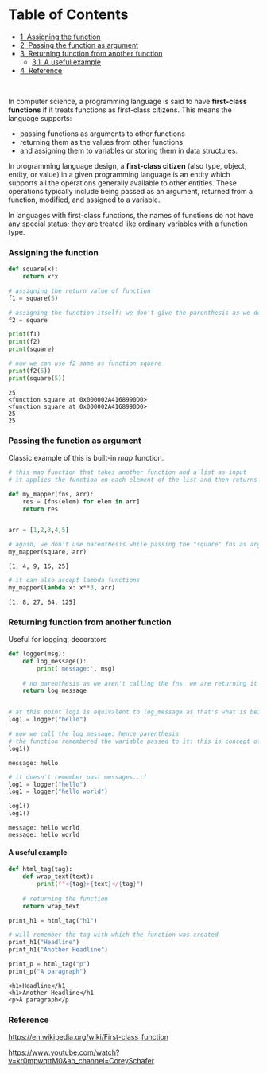 
<h1>Table of Contents<span class="tocSkip"></span></h1>
<div class="toc"><ul class="toc-item"><li><span><a href="#Assigning-the-function" data-toc-modified-id="Assigning-the-function-1"><span class="toc-item-num">1&nbsp;&nbsp;</span>Assigning the function</a></span></li><li><span><a href="#Passing-the-function-as-argument" data-toc-modified-id="Passing-the-function-as-argument-2"><span class="toc-item-num">2&nbsp;&nbsp;</span>Passing the function as argument</a></span></li><li><span><a href="#Returning-function-from-another-function" data-toc-modified-id="Returning-function-from-another-function-3"><span class="toc-item-num">3&nbsp;&nbsp;</span>Returning function from another function</a></span><ul class="toc-item"><li><span><a href="#A-useful-example" data-toc-modified-id="A-useful-example-3.1"><span class="toc-item-num">3.1&nbsp;&nbsp;</span>A useful example</a></span></li></ul></li><li><span><a href="#Reference" data-toc-modified-id="Reference-4"><span class="toc-item-num">4&nbsp;&nbsp;</span>Reference</a></span></li></ul></div>

<br>

In computer science, a programming language is said to have **first-class functions** if it treats functions as first-class citizens. This means the language supports:

- passing functions as arguments to other functions
- returning them as the values from other functions 
- and assigning them to variables or storing them in data structures.

In programming language design, a **first-class citizen** (also type, object, entity, or value) in a given programming language is an entity which supports all the operations generally available to other entities. These operations typically include being passed as an argument, returned from a function, modified, and assigned to a variable.

In languages with first-class functions, the names of functions do not have any special status; they are treated like ordinary variables with a function type.


### Assigning the function


```python
def square(x):
    return x*x

# assigning the return value of function
f1 = square(5)

# assigning the function itself: we don't give the parenthesis as we don't to call/execute the function
f2 = square

print(f1)
print(f2)
print(square)

# now we can use f2 same as function square
print(f2(5))
print(square(5))
```

    25
    <function square at 0x000002A4168990D0>
    <function square at 0x000002A4168990D0>
    25
    25
    

### Passing the function as argument



Classic example of this is built-in *map* function.


```python
# this map function that takes another function and a list as input
# it applies the function on each element of the list and then returns the result

def my_mapper(fns, arr):
    res = [fns(elem) for elem in arr]
    return res


arr = [1,2,3,4,5]

# again, we don't use parenthesis while passing the "square" fns as argument
my_mapper(square, arr)
```




    [1, 4, 9, 16, 25]




```python
# it can also accept lambda functions
my_mapper(lambda x: x**3, arr)
```




    [1, 8, 27, 64, 125]



### Returning function from another function

Useful for logging, decorators


```python
def logger(msg):
    def log_message():
        print('message:', msg)
    
    # no parenthesis as we aren't calling the fns, we are returning it
    return log_message


# at this point log1 is equivalent to log_message as that's what is being returned by logger()
log1 = logger("hello")

# now we call the log_message: hence parenthesis
# the function remembered the variable passed to it: this is concept of Closure
log1() 

```

    message: hello
    


```python
# it doesn't remember past messages..:(
log1 = logger("hello")
log1 = logger("hello world")

log1()
log1()
```

    message: hello world
    message: hello world
    

#### A useful example


```python
def html_tag(tag):
    def wrap_text(text):
        print(f"<{tag}>{text}</{tag}")
    
    # returning the function
    return wrap_text

print_h1 = html_tag("h1")

# will remember the tag with which the function was created
print_h1("Headline")
print_h1("Another Headline")

print_p = html_tag("p")
print_p("A paragraph")
```

    <h1>Headline</h1
    <h1>Another Headline</h1
    <p>A paragraph</p
    

### Reference

https://en.wikipedia.org/wiki/First-class_function

https://www.youtube.com/watch?v=kr0mpwqttM0&ab_channel=CoreySchafer
    



